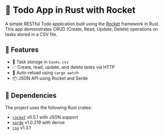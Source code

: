 # 📝 Todo App in Rust with Rocket

A simple RESTful Todo application built using the [Rocket](https://rocket.rs) framework in Rust. This app demonstrates CRUD (Create, Read, Update, Delete) operations on tasks stored in a CSV file.

## 🚀 Features

* 📄 Task storage in `tasks.csv`
* ✅ Create, read, update, and delete tasks via HTTP
* 🔄 Auto-reload using `cargo watch`
* 📦 JSON API using Rocket and Serde

## 🧰 Dependencies

The project uses the following Rust crates:

* [`rocket`](https://crates.io/crates/rocket) v0.5.1 with JSON support
* [`serde`](https://crates.io/crates/serde) v1.0.219 with derive
* [`csv`](https://crates.io/crates/csv) v1.3.1
